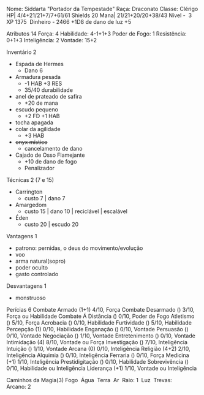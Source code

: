 Nome: Siddarta "Portador da Tempestade"
Raça: Draconato
Classe: Clérigo
HP| 4/4+21/21+7/7+61/61
Shields 20
Mana| 21/21+20/20+38/43 
Nível -  3
XP 1375 
Dinheiro - 2466
+1D8 de dano de luz
+5

Atributos 14
Força: 4 
Habilidade: 4-1+1+3 
Poder de Fogo: 1 
Resistência: 0+1+3 
Inteligência: 2 
Vontade: 15+2

Inventário 2
- Espada de Hermes
	- Dano 6 
- Armadura pesada 
	- -1 HAB +3 RES
	- 35/40 durabilidade
- anel de prateado de safira
	- +20 de mana
- escudo pequeno
	- +2 FD +1 HAB
- tocha apagada
- colar da agilidade
	- +3 HAB
- ~~onyx místico~~
	- cancelamento de dano
- Cajado de Osso Flamejante 
	- +10 de dano de fogo
	- Penalizador




Técnicas 2 (7 e 15)
- Carrington
	- custo 7 | dano 7 
- Amargedom
	- custo 15 | dano 10 | reciclável | escalável
- Éden
	- custo 20 | escudo 20

Vantagens 1
- patrono: pernidas, o deus do movimento/evolução
- voo
- arma natural(sopro)
- poder oculto
- gasto controlado

Desvantagens 1
- monstruoso

Perícias 6
Combate Armado (1+1) 4/10, Força
Combate Desarmado () 3/10, Força ou Habilidade
Combate Á Distância () 0/10, Poder de Fogo
Atletismo () 5/10, Força
Acrobacia () 0/10, Habilidade
Furtividade () 5/10, Habilidade
Percepção (1) 0/10, Habilidade
Enganação () 0/10, Vontade
Persuasão () 0/10, Vontade
Negociação () 1/10, Vontade
Entretenimento () 0/10, Vontade
Intimidação (4) 8/10, Vontade ou Força
Investigação () 7/10, Inteligência
Intuição () 1/10, Vontade
Arcana (0) 0/10, Inteligência
Religião (4+2) 2/10, Inteligência
Alquimia () 0/10, Inteligência
Ferraria () 0/10, Força
Medicina (+1) 1/10, Inteligência
Prestidigitação () 0/10, Habilidade
Sobrevivência () 0/10, Habilidade ou Inteligência
Liderança (+1) 1/10, Vontade ou Inteligência

Caminhos da Magia(3)
Fogo 
Água 
Terra 
Ar 
Raio: 1 
Luz 
Trevas:  
Arcano: 2  